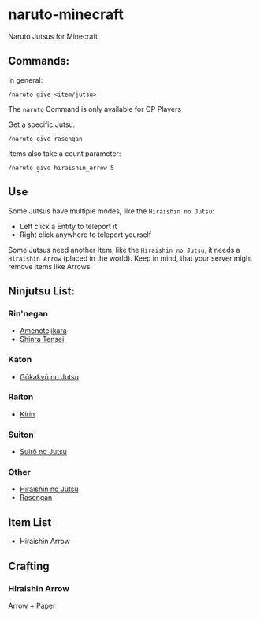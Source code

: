 # naruto-minecraft

Naruto Jutsus for Minecraft

## Commands:

In general:

`/naruto give <item/jutsu>`

The `naruto` Command is only available for OP Players

Get a specific Jutsu:

`/naruto give rasengan`

Items also take a count parameter:

`/naruto give hiraishin_arrow 5`

## Use

Some Jutsus have multiple modes, like the `Hiraishin no Jutsu`:

- Left click a Entity to teleport it
- Right click anywhere to teleport yourself

Some Jutsus need another Item, like the `Hiraishin no Jutsu`, it needs a `Hiraishin Arrow` (placed in the world).
Keep in mind, that your server might remove items like Arrows.

## Ninjutsu List:

### Rin'negan

- [Amenotejikara](https://naruto.fandom.com/wiki/Amenotejikara)
- [Shinra Tensei](https://naruto.fandom.com/wiki/Shinra_Tensei)

### Katon

- [Gōkakyū no Jutsu](https://naruto.fandom.com/wiki/Fire_Release:_Great_Fireball_Technique)

### Raiton

- [Kirin](https://naruto.fandom.com/wiki/Kirin)

### Suiton

- [Suirō no Jutsu](https://naruto.fandom.com/wiki/Water_Prison_Technique)

### Other

- [Hiraishin no Jutsu](https://naruto.fandom.com/wiki/Flying_Thunder_God_Technique)
- [Rasengan](https://naruto.fandom.com/wiki/Rasengan)

## Item List

- Hiraishin Arrow

## Crafting

### Hiraishin Arrow

Arrow + Paper
